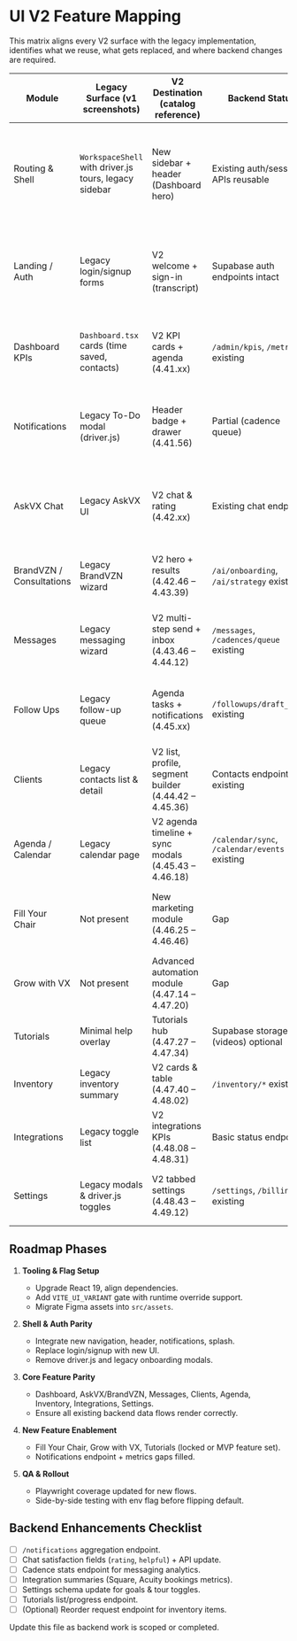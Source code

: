 # UI V2 Feature Mapping

This matrix aligns every V2 surface with the legacy implementation, identifies what we reuse, what gets replaced, and where backend changes are required.

| Module | Legacy Surface (v1 screenshots) | V2 Destination (catalog reference) | Backend Status | Frontend Work | Backend Work |
| --- | --- | --- | --- | --- | --- |
| Routing & Shell | `WorkspaceShell` with driver.js tours, legacy sidebar | New sidebar + header (Dashboard hero) | Existing auth/session APIs reusable | Implement env flag, new shell layout, notification badge, Supabase auth injection | None |
| Landing / Auth | Legacy login/signup forms | V2 welcome + sign-in (transcript) | Supabase auth endpoints intact | Replace forms with new components, wire Google OAuth button, update copy | None |
| Dashboard KPIs | `Dashboard.tsx` cards (time saved, contacts) | V2 KPI cards + agenda (4.41.xx) | `/admin/kpis`, `/metrics` existing | Build new card components, referral box, agenda progress | Extend `/notifications` for drawer (Gap) |
| Notifications | Legacy To-Do modal (driver.js) | Header badge + drawer (4.41.56) | Partial (cadence queue) | Implement provider to aggregate notifications, integrate with header | Add `/notifications` endpoint combining cadences + calendar reminders |
| AskVX Chat | Legacy AskVX UI | V2 chat & rating (4.42.xx) | Existing chat endpoints | Port chat hooks into new components, add rating capture, suggestions | Add fields for rating/feedback in chat session table |
| BrandVZN / Consultations | Legacy BrandVZN wizard | V2 hero + results (4.42.46 – 4.43.39) | `/ai/onboarding`, `/ai/strategy` existing | Replace wizard UI, integrate file upload, result export | Ensure strategy artifacts saved with new metadata (tags) |
| Messages | Legacy messaging wizard | V2 multi-step send + inbox (4.43.46 – 4.44.12) | `/messages`, `/cadences/queue` existing | Rebuild wizard UI, integrate template cards, analytics | Add `/cadences/stats` for success metrics |
| Follow Ups | Legacy follow-up queue | Agenda tasks + notifications (4.45.xx) | `/followups/draft_batch` existing | Integrate queue data into agenda cards, mark complete flows | Extend job payload to return urgency/priority |
| Clients | Legacy contacts list & detail | V2 list, profile, segment builder (4.44.42 – 4.45.36) | Contacts endpoints existing | Port list/table, new filters, profile tabs | Add segment save API if not present |
| Agenda / Calendar | Legacy calendar page | V2 agenda timeline + sync modals (4.45.43 – 4.46.18) | `/calendar/sync`, `/calendar/events` existing | Build timeline view, week toggle, sync CTA | Provide aggregated stats per provider |
| Fill Your Chair | Not present | New marketing module (4.46.25 – 4.46.46) | Gap | Implement UI with locked overlay pending backend | Define roadmap for marketing endpoints |
| Grow with VX | Not present | Advanced automation module (4.47.14 – 4.47.20) | Gap | Show locked state unless plan supports | Plan future backend work |
| Tutorials | Minimal help overlay | Tutorials hub (4.47.27 – 4.47.34) | Supabase storage (videos) optional | Render lesson list, progress tracking | Add `/tutorials` API & progress persistence |
| Inventory | Legacy inventory summary | V2 cards & table (4.47.40 – 4.48.02) | `/inventory/*` existing | Replace tables, reorder modal | Might add reorder endpoint |
| Integrations | Legacy toggle list | V2 integrations KPIs (4.48.08 – 4.48.31) | Basic status endpoints | Build cards, manage connection modals | Add booking metrics summarizers |
| Settings | Legacy modals & driver.js toggles | V2 tabbed settings (4.48.43 – 4.49.12) | `/settings`, `/billing` existing | Implement form sections, plan cards, goal forms | Extend `/settings` schema for goals, tour toggles |

## Roadmap Phases

1. **Tooling & Flag Setup**
   - Upgrade React 19, align dependencies.
   - Add `VITE_UI_VARIANT` gate with runtime override support.
   - Migrate Figma assets into `src/assets`.

2. **Shell & Auth Parity**
   - Integrate new navigation, header, notifications, splash.
   - Replace login/signup with new UI.
   - Remove driver.js and legacy onboarding modals.

3. **Core Feature Parity**
   - Dashboard, AskVX/BrandVZN, Messages, Clients, Agenda, Inventory, Integrations, Settings.
   - Ensure all existing backend data flows render correctly.

4. **New Feature Enablement**
   - Fill Your Chair, Grow with VX, Tutorials (locked or MVP feature set).
   - Notifications endpoint + metrics gaps filled.

5. **QA & Rollout**
   - Playwright coverage updated for new flows.
   - Side-by-side testing with env flag before flipping default.

## Backend Enhancements Checklist

- [ ] `/notifications` aggregation endpoint.
- [ ] Chat satisfaction fields (`rating`, `helpful`) + API update.
- [ ] Cadence stats endpoint for messaging analytics.
- [ ] Integration summaries (Square, Acuity bookings metrics).
- [ ] Settings schema update for goals & tour toggles.
- [ ] Tutorials list/progress endpoint.
- [ ] (Optional) Reorder request endpoint for inventory items.

Update this file as backend work is scoped or completed.

